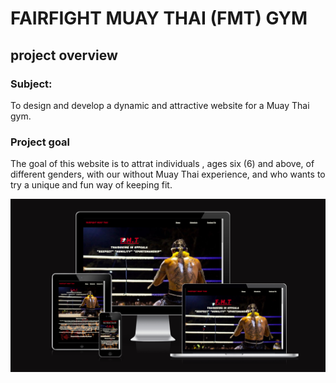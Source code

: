 # FAIRFIGHT MUAY THAI (FMT) GYM

## project overview

### Subject: 
To design and develop a dynamic and attractive website for a Muay Thai gym.

### Project goal

The goal of this website is to attrat individuals , ages six (6) and above, of different genders, with our without Muay Thai experience, and who wants to try a unique and fun way of keeping fit.

<img src="assets/images/responsive-screen.png">